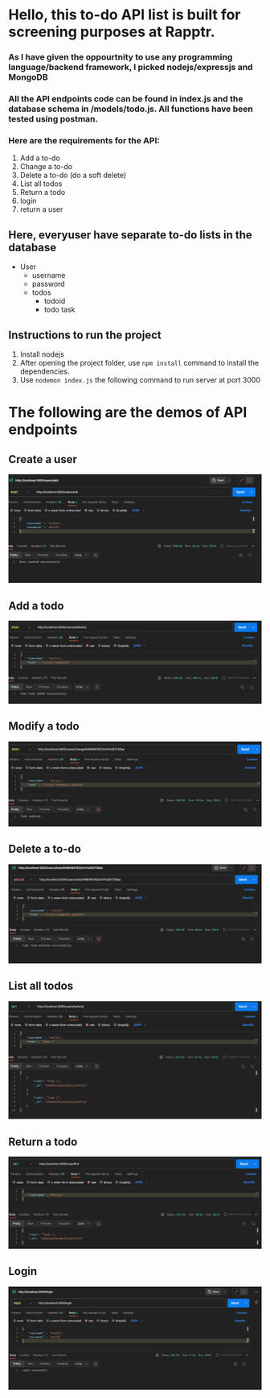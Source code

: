 # Hello, this to-do API list is built for screening purposes at Rapptr. 

### As I have given the oppourtnity to use any programming language/backend framework, I picked nodejs/expressjs and MongoDB

### All the API endpoints code can be found in index.js and the database schema in /models/todo.js. All functions have been tested using postman.

### Here are the requirements for the API:

1. Add a to-do
2. Change a to-do
3. Delete a to-do (do a soft delete)
4. List all todos
5. Return a todo
6. login
7. return a user

## Here, everyuser have separate to-do lists in the database
  - User
    - username
    - password
    - todos
       - todoid
       - todo task

## Instructions to run the project
1. Install nodejs
2. After opening the project folder, use ``` npm install ``` command to install the dependencies.
3. Use  ``` nodemon index.js ``` the following command to run server at port 3000

 
# The following are the demos of API endpoints

## Create a user
![1](https://github.com/mohithkailash/rapptr/blob/1dccacb6877e8d0e2cd641a8d65f242eca99ee01/screenshots/create%20user.png)

## Add a todo
![2](https://github.com/mohithkailash/rapptr/blob/949ffdad55b32644ad00955dac11dde734fe52c1/screenshots/todo%20added.png)

## Modify a todo
![3](https://github.com/mohithkailash/rapptr/blob/949ffdad55b32644ad00955dac11dde734fe52c1/screenshots/task%20update.png)

## Delete a to-do 
![4](https://github.com/mohithkailash/rapptr/blob/949ffdad55b32644ad00955dac11dde734fe52c1/screenshots/task%20delete.png)

## List all todos
![5](https://github.com/mohithkailash/rapptr/blob/949ffdad55b32644ad00955dac11dde734fe52c1/screenshots/listalltodos.png)

## Return a todo
![6](https://github.com/mohithkailash/rapptr/blob/949ffdad55b32644ad00955dac11dde734fe52c1/screenshots/return%20a%20todo.png)

## Login
![7](https://github.com/mohithkailash/rapptr/blob/1dccacb6877e8d0e2cd641a8d65f242eca99ee01/screenshots/login.png)

